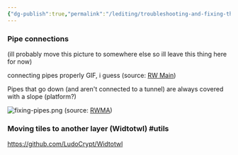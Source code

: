 ```yaml
---
{"dg-publish":true,"permalink":"/lediting/troubleshooting-and-fixing-things/creating-a-room/"}
---
```


### Pipe connections
(ill probably move this picture to somewhere else so ill leave this thing here for now)

connecting pipes properly GIF, i guess
(source: [RW Main](https://discord.com/channels/291184728944410624/431534164932689921/431657655120166922))

Pipes that go down (and aren't connected to a tunnel) are always covered with a slope (platform?)

![fixing-pipes.png](/img/user/pics/fixing-pipes.png)
(source: [RWMA](https://discord.com/channels/1083481230839922688/1083483045329375393/1170060008818491482))

### Moving tiles to another layer (Widtotwl) #utils 
https://github.com/LudoCrypt/Widtotwl